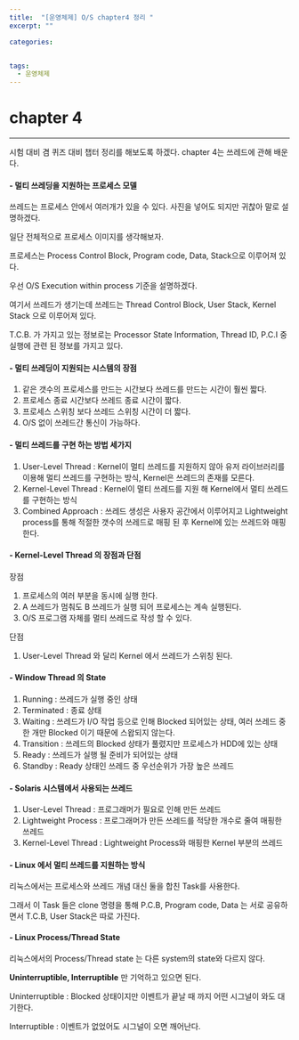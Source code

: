 ```yaml
---
title:  "[운영체제] O/S chapter4 정리 "
excerpt: ""

categories:


tags:
  - 운영체제
---
```


# chapter 4

---

시험 대비 겸 퀴즈 대비 챕터 정리를 해보도록 하겠다. chapter 4는 쓰레드에 관해 배운다.

#### - 멀티 쓰레딩을 지원하는 프로세스 모델

쓰레드는 프로세스 안에서 여러개가 있을 수 있다. 사진을 넣어도 되지만 귀찮아 말로 설명하겠다.

일단 전체적으로 프로세스 이미지를 생각해보자. 

프로세스는 Process Control Block, Program code, Data, Stack으로 이루어져 있다.

우선 O/S Execution within process 기준을 설명하겠다.

여기서 쓰레드가 생기는데 쓰레드는 Thread Control Block, User Stack, Kernel Stack 으로 이루어져 있다.

T.C.B. 가 가지고 있는 정보로는 Processor State Information, Thread ID, P.C.I 중 실행에 관련 된 정보를 가지고 있다.

#### - 멀티 쓰레딩이 지원되는 시스템의 장점

1. 같은 갯수의 프로세스를 만드는 시간보다 쓰레드를 만드는 시간이 훨씬 짧다.
2. 프로세스 종료 시간보다 쓰레드 종료 시간이 짧다.
3. 프로세스 스위칭 보다 쓰레드 스위칭 시간이 더 짧다.
4. O/S 없이 쓰레드간 통신이 가능하다.

#### - 멀티 쓰레드를 구현 하는 방법 세가지

1. User-Level Thread : Kernel이 멀티 쓰레드를 지원하지 않아 유저 라이브러리를 이용해 멀티 쓰레드를 구현하는 방식, Kernel은 쓰레드의 존재를 모른다.
2. Kernel-Level Thread : Kernel이 멀티 쓰레드를 지원 해 Kernel에서 멀티 쓰레드를 구현하는 방식
3. Combined Approach : 쓰레드 생성은 사용자 공간에서 이루어지고 Lightweight process를 통해 적절한 갯수의 쓰레드로 매핑 된 후 Kernel에 있는 쓰레드와 매핑한다.

#### - Kernel-Level Thread 의 장점과 단점

장점

1. 프로세스의 여러 부분을 동시에 실행 한다.
2. A 쓰레드가 멈춰도 B 쓰레드가 실행 되어 프로세스는 계속 실행된다.
3. O/S 프로그램 자체를 멀티 쓰레드로 작성 할 수 있다.

단점

1. User-Level Thread 와 달리 Kernel 에서 쓰레드가 스위칭 된다.

#### - Window Thread 의 State

1. Running : 쓰레드가 실행 중인 상태
2. Terminated : 종료 상태
3. Waiting : 쓰레드가 I/O 작업 등으로 인해 Blocked 되어있는 상태, 여러 쓰레드 중 한 개만 Blocked 이기 때문에 스왑되지 않는다.
4. Transition : 쓰레드의 Blocked 상태가 풀렸지만 프로세스가 HDD에 있는 상태
5. Ready : 쓰레드가 실행 될 준비가 되어있는 상태
6. Standby : Ready 상태인 쓰레드 중 우선순위가 가장 높은 쓰레드

#### - Solaris 시스템에서 사용되는 쓰레드

1. User-Level Thread : 프로그래머가 필요로 인해 만든 쓰레드
2. Lightweight Process : 프로그래머가 만든 쓰레드를 적당한 개수로 줄여 매핑한 쓰레드
3. Kernel-Level Thread : Lightweight Process와 매핑한 Kernel 부분의 쓰레드

#### - Linux 에서 멀티 쓰레드를 지원하는 방식

리눅스에서는 프로세스와 쓰레드 개념 대신 둘을 합친 Task를 사용한다.

그래서 이 Task 들은 clone 명령을 통해 P.C.B, Program code, Data 는 서로 공유하면서 T.C.B, User Stack은 따로 가진다.

#### - Linux Process/Thread State

리눅스에서의 Process/Thread state 는 다른 system의 state와 다르지 않다.

**Uninterruptible, Interruptible** 만 기억하고 있으면 된다.

Uninterruptible : Blocked 상태이지만 이벤트가 끝날 때 까지 어떤 시그널이 와도 대기한다.

Interruptible : 이벤트가 없었어도 시그널이 오면 깨어난다.


